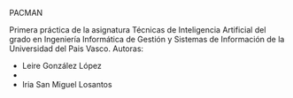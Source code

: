 PACMAN

Primera práctica de la asignatura Técnicas de Inteligencia Artificial del grado en Ingeniería Informática de Gestión y Sistemas de Información de la Universidad del Pais Vasco.
Autoras:

- Leire González López
- 
- Iria San Miguel Losantos
